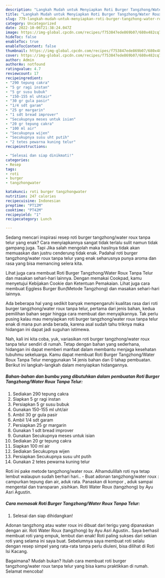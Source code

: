 ```yaml
---
description: "Langkah Mudah untuk Menyiapkan Roti Burger Tangzhong/Water Roux Tanpa Telur yang Bisa Manjain Lidah, Buat Buka Puasa Sempurna"
title: "Langkah Mudah untuk Menyiapkan Roti Burger Tangzhong/Water Roux Tanpa Telur yang Bisa Manjain Lidah, Buat Buka Puasa Sempurna"
slug: 779-langkah-mudah-untuk-menyiapkan-roti-burger-tangzhong-water-roux-tanpa-telur-yang-bisa-manjain-lidah-buat-buka-puasa-sempurna
category: Uncategorized
date: 2022-10-06T21:38:24.047Z
image: https://img-global.cpcdn.com/recipes/f753847ede869b07/680x482cq70/roti-burger-tangzhongwater-roux-tanpa-telur-foto-resep-utama.jpg
hideToc: false
enableToc: true
enableTocContent: false
thumbnail: https://img-global.cpcdn.com/recipes/f753847ede869b07/680x482cq70/roti-burger-tangzhongwater-roux-tanpa-telur-foto-resep-utama.jpg
cover: https://img-global.cpcdn.com/recipes/f753847ede869b07/680x482cq70/roti-burger-tangzhongwater-roux-tanpa-telur-foto-resep-utama.jpg
author: Admin
authorAv: notfound
ratingvalue: 4.7
reviewcount: 17
recipeingredient:
- "290 tepung cakra"
- "5 gr ragi instan"
- "5 gr susu bubuk"
- "150-155 ml uhtair"
- "30 gr gula pasir"
- "1/4 sdt garam"
- "25 gr margarin"
- "1 sdt bread improver"
- "Secukupnya meses untuk isian"
- "20 gr tepung cakra"
- "100 ml air"
- "Secukupnya wijen"
- "Secukupnya susu uht putih"
- "2 tetes pewarna kuning telur"
recipeinstructions:

- "Selesai dan siap dinikmati!"
categories:
- Resep
tags:
- roti
- burger
- tangzhongwater

katakunci: roti burger tangzhongwater 
nutrition: 247 calories
recipecuisine: Indonesian
preptime: "PT12M"
cooktime: "PT42M"
recipeyield: "1"
recipecategory: Lunch

---
```



Sedang mencari inspirasi resep roti burger tangzhong/water roux tanpa telur yang enak? Cara menyiapkannya sangat tidak terlalu sulit namun tidak gampang juga. Tapi Jika salah mengolah maka hasilnya tidak akan memuaskan dan justru cenderung tidak enak. Padahal roti burger tangzhong/water roux tanpa telur yang enak seharusnya punya aroma dan rasa yang bisa memancing selera kita.


Lihat juga cara membuat Roti Burger Tangzhong/Water Roux Tanpa Telur dan masakan sehari-hari lainnya. Dengan memakai Cookpad, kamu menyetujui Kebijakan Cookie dan Ketentuan Pemakaian. Lihat juga cara membuat Eggless Burger Bun(Metode Tangzhong) dan masakan sehari-hari lainnya.

Ada beberapa hal yang sedikit banyak mempengaruhi kualitas rasa dari roti burger tangzhong/water roux tanpa telur, pertama dari jenis bahan, kedua pemilihan bahan segar hingga cara membuat dan menyajikannya. Tak perlu pusing kalau mau menyiapkan roti burger tangzhong/water roux tanpa telur enak di mana pun anda berada, karena asal sudah tahu triknya maka hidangan ini dapat jadi suguhan istimewa.


Nah, kali ini kita coba, yuk, variasikan roti burger tangzhong/water roux tanpa telur sendiri di rumah. Tetap dengan bahan yang sederhana, hidangan ini dapat memberi manfaat dalam membantu menjaga kesehatan tubuhmu sekeluarga. Kamu dapat membuat Roti Burger Tangzhong/Water Roux Tanpa Telur menggunakan 14 jenis bahan dan 0 tahap pembuatan. Berikut ini langkah-langkah dalam menyiapkan hidangannya.

<!--inarticleads1-->

##### Bahan-bahan dan bumbu yang dibutuhkan dalam pembuatan Roti Burger Tangzhong/Water Roux Tanpa Telur:

1. Sediakan 290 tepung cakra
1. Siapkan 5 gr ragi instan
1. Persiapkan 5 gr susu bubuk
1. Gunakan 150-155 ml uht/air
1. Ambil 30 gr gula pasir
1. Ambil 1/4 sdt garam
1. Persiapkan 25 gr margarin
1. Gunakan 1 sdt bread improver
1. Gunakan Secukupnya meses untuk isian
1. Sediakan 20 gr tepung cakra
1. Siapkan 100 ml air
1. Sediakan Secukupnya wijen
1. Persiapkan Secukupnya susu uht putih
1. Gunakan 2 tetes pewarna kuning telur


Roti ini pake metode tangzhong/water roux. Alhamdulillah roti nya tetap lembut walaupun sudah berhari hari.. - Buat adonan tangzhong/water roux : campurkan tepung dan air, aduk rata. Panaskan di kompor , aduk sampai mengental dan transparan ,sisihkan. Roti Water Roux (tangzhong) by Ayu Asri Agustin. 

<!--inarticleads2-->

##### Cara memasak Roti Burger Tangzhong/Water Roux Tanpa Telur:


1. Selesai dan siap dihidangkan!

Adonan tangzhong atau water roux ini dibuat dari terigu yang dipanaskan dengan air. Roti Water Roux (tangzhong) by Ayu Asri Agustin.. Saya berhasil membuat roti yang empuk, lembut dan enak! Roti paling sukses dari sekian roti yang selama ini saya buat. Sebelumnya saya membuat roti selalu dengan resep simpel yang rata-rata tanpa perlu diuleni, bisa dilihat di Roti Isi Kacang. 

Bagaimana? Mudah bukan? Itulah cara membuat roti burger tangzhong/water roux tanpa telur yang bisa kamu praktikkan di rumah. Selamat mencoba!
